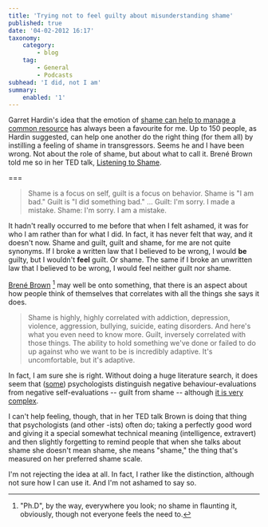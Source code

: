 ```yaml
---
title: 'Trying not to feel guilty about misunderstanding shame'
published: true
date: '04-02-2012 16:17'
taxonomy:
    category:
        - blog
    tag:
        - General
        - Podcasts
subhead: 'I did, not I am'
summary:
    enabled: '1'
---
```


Garret Hardin's idea that the emotion of [shame can help to manage a common resource](http://www.garretthardinsociety.org/articles/art_ecolate_view_human_predicament.html) has always been a favourite for me. Up to 150 people, as Hardin suggested, can help one another do the right thing (for them all) by instilling a feeling of shame in transgressors. Seems he and I have been wrong. Not about the role of shame, but about what to call it. Brené Brown told me so in her TED talk, [Listening to Shame](http://www.ted.com/talks/brene_brown_listening_to_shame.html).

===

> Shame is a focus on self, guilt is a focus on behavior. Shame is "I am bad." Guilt is "I did something bad." ... Guilt: I'm sorry. I made a mistake. Shame: I'm sorry. I am a mistake.

It hadn't really occurred to me before that when I felt ashamed, it was for who I am rather than for what I did. In fact, it has never felt that way, and it doesn't now. Shame and guilt, guilt and shame, for me are not quite synonyms. If I broke a written law that I believed to be wrong, I would **be** guilty, but I wouldn't **feel** guilt. Or shame. The same if I broke an unwritten law that I believed to be wrong, I would feel neither guilt nor shame.

[Brené Brown](http://www.brenebrown.com/) [^fn1] may well be onto something, that there is an aspect about how people think of themselves that correlates with all the things she says it does.

> Shame is highly, highly correlated with addiction, depression, violence, aggression, bullying, suicide, eating disorders. And here's what you even need to know more. Guilt, inversely correlated with those things. The ability to hold something we've done or failed to do up against who we want to be is incredibly adaptive. It's uncomfortable, but it's adaptive.

In fact, I am sure she is right. Without doing a huge literature search, it does seem that ([some](http://www.ncbi.nlm.nih.gov/pubmed/21517196)) psychologists distinguish negative behaviour-evaluations from negative self-evaluations -- guilt from shame -- although [it is very complex](http://en.wikipedia.org/wiki/Shame#Shame_vs._guilt_and_embarrassment).

I can't help feeling, though, that in her TED talk Brown is doing that thing that psychologists (and other -ists) often do; taking a perfectly good word and giving it a special somewhat technical meaning (intelligence, extravert) and then slightly forgetting to remind people that when she talks about shame she doesn't mean shame, she means "shame," the thing that's measured on her preferred shame scale.

I'm not rejecting the idea at all. In fact, I rather like the distinction, although not sure how I can use it. And I'm not ashamed to say so.

[^fn1]: "Ph.D", by the way, everywhere you look; no shame in flaunting it, obviously, though not everyone feels the need to. 